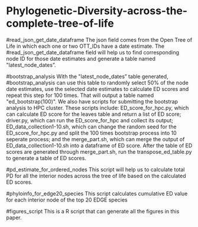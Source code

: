 # Phylogenetic-Diversity-across-the-complete-tree-of-life

#read_json_get_date_dataframe 
The json field comes from the Open Tree of Life in which each one or two OTT_IDs have a date estimate. The #read_json_get_date_dataframe field will help us to find corresponding node ID for those date estimates and generate a table named "latest_node_dates”.

#bootstrap_analysis
With the "latest_node_dates” table generated, #bootstrap_analysis can use this table to randomly select 50% of the node date estimates, use the selected date estimates to calculate ED scores and repeat this step for 100 times. That will output a table named "ed_bootstrap(100)". We also have scripts for submitting the bootstrap analysis to HPC cluster. These scripts include: ED_score_for_hpc.py, which can calculate ED score for the leaves table and return a list of ED score; driver.py, which can run the ED_score_for_hpc and collect its output; ED_data_collection1-10.sh, which can change the random seed for the ED_score_for_hpc.py and split the 100 times bootstrap process into 10 seperate process; and the merge_part.sh, which can merge the output of ED_data_collection1-10.sh into a dataframe of ED score. After the table of ED scores are generated through merge_part.sh, run the transpose_ed_table.py to generate a table of ED scores.

#pd_estimate_for_ordered_nodes 
This script will help us to calculate total PD for all the interior nodes across the tree of life based on the calculated ED scores. 

#phyloinfo_for_edge20_species
This script calculates cumulative ED value for each interior node of the top 20 EDGE species

#figures_script
This is a R script that can generate all the figures in this paper.
